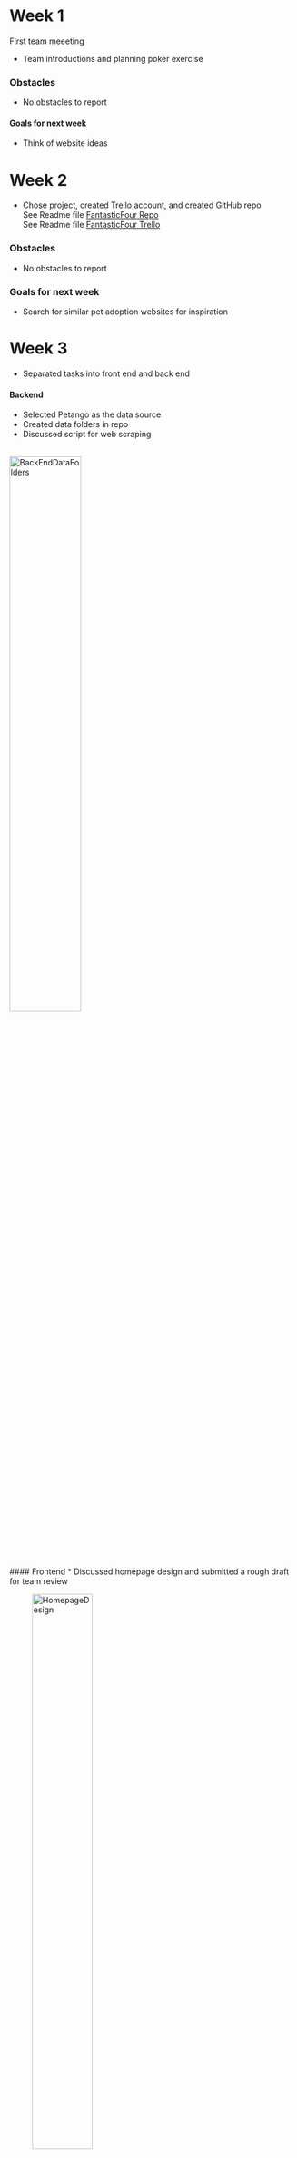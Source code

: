 # Week 1
First team meeeting
* Team introductions and planning poker exercise

### Obstacles
* No obstacles to report

#### Goals for next week
* Think of website ideas

# Week 2
* Chose project, created Trello account, and created GitHub repo
<br> See Readme file [FantasticFour Repo](https://github.com/Fantastic4Project3308/PetRescue)
<br> See Readme file [FantasticFour Trello](https://trello.com/w/fantasticfour82)

### Obstacles
* No obstacles to report

### Goals for next week
* Search for similar pet adoption websites for inspiration

# Week 3
* Separated tasks into front end and back end

#### Backend
* Selected Petango as the data source
* Created data folders in repo
* Discussed script for web scraping
<br>
<img src="BackEndDataFolders.png" alt="BackEndDataFolders" WIDTH=50% ALIGH="LEFT"/>
<br>
#### Frontend
* Discussed homepage design and submitted a rough draft for team review
<br>
<figure width=100%>
<img src="HomepageDesign.png" alt="HomepageDesign" WIDTH=50%/></figure>
<br>
<figure width=100%></figure>
### Obstacles
* Seattle Humane website had latency issues with loading pet information which causes us to lose html text we scraped. The work around was switching to Petango.com for our data source.
* Frontend didn't have obstacles this week

### Goals for next week
* Create scripts for webscrapping
* Work on a listing of possible web pages based on research from other pet adoption websites

# Week 4
* Continued working on website design and website scrapping script
#### Backend
* Completed 3 scripts to scrape Petango
<figure width=100%>
<img src="WebScraping.png" alt="WebScraping" WIDTH=50%/></figure>
<figure width=100%></figure>

* Stored HTML website data in dog directory. Screen shot below shows a sample of the website HTML files collected.
<figure width=100%>
<img src="AttributeHTML.png" alt="AttributeHTML" WIDTH=50%/></figure>
<br>
<figure width=100%></figure>

#### Frontend
* Created a listing of possible webpages that we'll discuss with the rest of the team during our stand up meeting 3/2. 
<figure width=100%>
<img src="WebpageIdeas.png" alt="WebpageIdeas" WIDTH=50%/></figure>
<br>
<figure width=100%></figure>
### Obstacles
#### Backend
* Backend didn't have obstacles this week

#### Frontend
* We'll need to consider what data is available and if the webpages are feasible.

### Goals for next week
#### Backend
* Create script to cycle through html files and use pet attributes script to generate attribute files for each animal
* Work with front end to finalize attributes list and complete final edits to web scrapping script

#### Frontend
* Continue designing webpages and how to hyperlink them together (use wix.com if possible)
* Work toward completion of milestone 4
* 


# Week 5
#### Backend
* Created data from cat and dog html and generated ~ 50 files in cat and dog data folders

#### Frontend
* Created a layout design on wix as inspiration
* Created mock up of webpages: home, dog, cat, about us, animal bio, buttons, animal adoption form, and how these pages and buttons would link together
* Worked on project milestone 4 and created parameters for pages
<br>
<img src="Wk5_FrontEnd.png" alt="Wk5FrontEnd" WIDTH=50% ALIGH="LEFT"/>
<br>
<br>

#### Goals for next week
* Finalize sprint
* Discuss next sprint goals for the following week

### Obstacles
* Front and backend did not experience obstacles this week

# Week 6 (Start of new Sprint)
Sprint was finalized and milestone 4 was completed. 

This week, we discussed milestone 5 and decided that it will be completed during our 4/5 meeting as a team.

We also discussed what we'd like to accomplish during this new sprint as detailed below. We expect to have this sprint completed by 4/7.
#### Frontend
* Create css and HTML pages. We split this task up between team members to allow for full team participation.
<br>
<img src="Wk6_FrontEnd.png" alt="Wk6FrontEnd" WIDTH=50% ALIGH="LEFT"/>
<br>
<br>
#### Backend
* Create files to rrender web pages with flask.
<br>
<img src="Wk6_BackEnd.png" alt="Wk6BackEnd" WIDTH=50% ALIGH="LEFT"/>
<br>
<br>

#### Goals for next week
* Continue working on current sprint

### Obstacles
* Frontend and backend did not experience obstacles this week

# Week 7
#### Frontend
* Completed/ work-in-progress html pages of Homepage, AdaptionForm, AboutUs, CatPage, and DogPage
* Discussed how html, css, and javascript files would be structured for the website.
<br>
<img src="Wk7_FrontEnd.png" alt="Wk7FrontEnd" WIDTH=50% ALIGH="LEFT"/>
<br>

#### Backend
* Continue working on current sprint.
* Created Furever.py file and necessary routes.
<br>
<img src="Wk7_BackEnd.png" alt="Wk7BackEnd" WIDTH=50% ALIGH="LEFT"/>
<br>
<br>

#### Goals for next week
* Discuss and complete Milestone 5 on Wednesday April 5th
* Continue working on the html drafts and backend
* Work together on css and other files on April 7th 2023.

### Obstacles
* Front and backend did not experience obstacles this week

# Week 8
#### Frontend
* Worked on the css themes/styles that applies to webpages.
<br>
<img src="Wk8_FrontEnd.jpg" alt="Wk8FrontEnd" WIDTH=50% ALIGH="LEFT"/>
<br>
<br>

#### Backend
* Completed:
<br>
<img src="Wk8_BackEnd.jpg" alt="Wk8BackEnd" WIDTH=50% ALIGH="LEFT"/>

* Milestone 5 was completed
<img src="sql_design.JPG" alt="Milestone 5" WIDTH=50% ALIGH="LEFT"/>
<br>
<br>

#### Goals for next week
* 4/7 - everyone will work on their individual webpages. We need to match the style to the template.html and add a link to the style.css file. Let team know when completed so Zack can do a final check. Complete this portion by 4/12. This will be the end of sprint 2.
* If there's time, Zack will work on Javascript to test button functionality.
* We'll start sprint 3 as a team during our 4/13 zoom meeting.

### Obstacles
* Try to figure out how to link the webpage through the `<a>` tag.
* Try to fit the image inside the div.

# Week 9 (Start of Sprint 3)
***Going forward, the team will meet twice of week to complete project by 4/28
#### Frontend
* Completed rework of individual webpages. Style now matches template. Pages that did not fit the template were styled individually for better readibility

#### Backend
* Coded as a team and figured out how to render data pulled from SQL onto Webpage. Brittany will finish this up.

#### Goals for next week
<br>
<img src="Wk9_BackEnd.png" alt="Wk9BackEnd" WIDTH=50% ALIGH="LEFT"/>
Push to get these items done by Wednesday meeting. We'll decide what to do next on Wednesday.

### Obstacles
#### Frontend
Zack - reasearch why the css is not rendering when we run webpage with Flask. It renders find when we use HTML viewer.

#### Backend
No obstacles this week.

# Week 10 (Start of Sprint 3)
## Meeting 1 Wednesday 4/19
#### Frontend
<br>
<img src="Wk10_FrontEnd.png" alt="Wk10FrontEnd" WIDTH=50% ALIGH="LEFT"/>
* Updated to create userinformation.html with user's inputs using GET and POST method
* Edited adoption form questionnaire to align with database terms
* Made sure buttons that link to other pages are functioning

#### Backend
* Rendered data pulled from SQL onto Webpage
* Testing functions created and completed for database table content and data types 
* Created route '/contact' to to capture data from adoption form once form 
<br>
<img src="Wk10_BackEnd.png" alt="Wk10BackEnd" WIDTH=50% ALIGH="LEFT"/>
#### Goals for next week
* Add animal ID to pull down list 
* Add mailto on adaptionform the page
* Complete all drop down selections for cat and dog search pages so that it can load animal based on preferences
* Complete query testing 
* Deploy Flask app

### Obstacles
#### Frontend
* Zack- make sure selections render correct cat and dogs

#### Backend
* Mayumi- making adoption form table information render dynamic
* Mayra- how to approach further query testing 

# Week 10
## Meeting 2 Friday 4/21
#### Frontend
<br>
<img src="Wk10_mtg2_FrontEnd.png" alt="Wk10FrontEnd" WIDTH=50% ALIGH="LEFT"/><br>
* Continue working all drop down selections for cat and dog search pages so that it can load animal based on preferences
* Discussed on criteria of screening (breed/ age (float)/ color)

#### Backend
<br>
<img src="Wk10_mtg2_BackEnd.png" alt="Wk10BackEnd" WIDTH=50% ALIGH="LEFT"/><br>
* Rendered data pulled from SQL onto Webpage
* Discussed how we test the search function

#### Deployment/ Documentation
* Deploied Flask app
* Updated README.md for usage

#### Goals for next week
* Complete all drop down selections for cat and dog search pages so that it can load animal based on preferences
* Add more Cat and Dog pages
* update query testing once more cat and dog pages are added
* For Query 1 Test 2 (testing the search engine), test from backend.
* Revise README.md, linking other documents like PAGE_TESTING.md (WebsiteDesign/MOCK_UP.md) for final submission

### Obstacles
#### Backend
* Britteny - figure our how to make Furever.py up and running on Render.com (made wsgi.py and requirements.txt)


